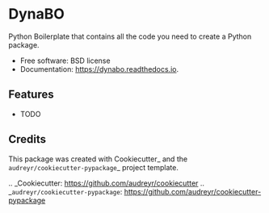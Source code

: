 # DynaBO


Python Boilerplate that contains all the code you need to create a Python package.

- Free software: BSD license
- Documentation: https://dynabo.readthedocs.io.


## Features

- TODO

## Credits

This package was created with Cookiecutter_ and the `audreyr/cookiecutter-pypackage`_ project template.

.. _Cookiecutter: https://github.com/audreyr/cookiecutter
.. _`audreyr/cookiecutter-pypackage`: https://github.com/audreyr/cookiecutter-pypackage
